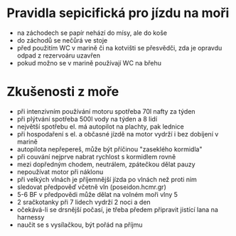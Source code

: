 Pravidla sepicifická pro jízdu na moři
======================================
* na záchodech se papír nehází do mísy, ale do koše
* do záchodů se nečůrá ve stoje
* před použitím WC v marině či na kotvišti se přesvědči, zda je opravdu odpad z rezervoáru uzavřen
* pokud možno se v marině používají WC na břehu

Zkušenosti z moře
=================
* při intenzivním používání motoru spotřeba 70l nafty za týden
* při plýtvání spotřeba 500l vody na týden a 8 lidí
* největší spotřebu el. má autopilot na plachty, pak lednice
* při hospodaření s el. a občasné jízdě na motor vydrží i bez dobíjení v marině
* autopilota nepřepereš, může být příčinou "zaseklého kormidla"
* při couvání nejprve nabrat rychlost s kormidlem rovně
* mezi dopředným chodem, neutrálem, zpátečkou dělat pauzy
* nepoužívat motor při náklonu
* při velkých vlnách je příjemnější jízda po vlnách než proti nim
* sledovat předpověď včetně vln (poseidon.hcmr.gr)
* 5-6 BF v předpovědi může dělat na volném moři vlny 5
* 2 sračkotanky při 7 lidech vydrží 2 noci a den
* očekává-li se drsnější počasí, je třeba předem připravit jistící lana na harnessy
* naučit se s vysílačkou, být pořád na příjmu
